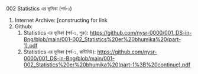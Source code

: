 002 Statistics এর ভূমিকা (পর্ব-১)
1) Internet Archive: [constructing for link
2) Github:
   1) Statistics এর ভূমিকা (পর্ব-১, শুরু): https://github.com/nysr-0000/001_DS-in-Bng/blob/main/001-002_Statistics%20er%20bhumika%20(part-1).pdf
   2) Statistics এর ভূমিকা (পর্ব-১, কন্টিনিউ): https://github.com/nysr-0000/001_DS-in-Bng/blob/main/001-002_Statistics%20er%20bhumika%20(part-1%3B%20continue).pdf
